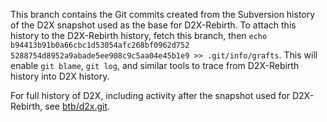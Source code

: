 This branch contains the Git commits created from the Subversion history of the D2X snapshot used as the base for D2X-Rebirth.  To attach this history to the D2X-Rebirth history, fetch this branch, then `echo b94413b91b0a66cbc1d53054afc268bf0962d752 5288754d8952a9abade5ee908c9c5aa04e45b1e9 >> .git/info/grafts`.  This will enable `git blame`, `git log`, and similar tools to trace from D2X-Rebirth history into D2X history.

For full history of D2X, including activity after the snapshot used for D2X-Rebirth, see [btb/d2x.git](https://github.com/btb/d2x).
